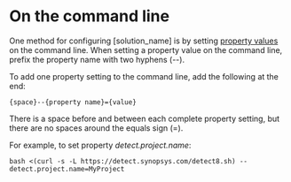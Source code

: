 # On the command line

One method for configuring [solution_name] is by setting [property values](../properties/all-properties.md) on the command line.
When setting a property value on the command line, prefix the property name with two hyphens (--).

To add one property setting to the command line, add the following at the end:
```
{space}--{property name}={value}
```
There is a space before and between each complete property setting, but there are no spaces around the equals sign (=).

For example,
to set property *detect.project.name*:
```
bash <(curl -s -L https://detect.synopsys.com/detect8.sh) --detect.project.name=MyProject
```
